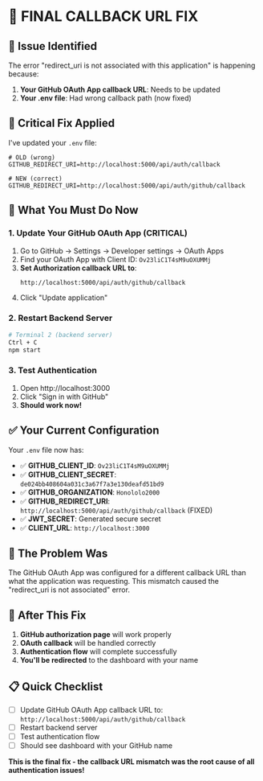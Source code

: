 # 🎯 FINAL CALLBACK URL FIX

## 🚨 Issue Identified

The error "redirect_uri is not associated with this application" is happening because:

1. **Your GitHub OAuth App callback URL**: Needs to be updated
2. **Your .env file**: Had wrong callback path (now fixed)

## 🔧 Critical Fix Applied

I've updated your `.env` file:
```env
# OLD (wrong)
GITHUB_REDIRECT_URI=http://localhost:5000/api/auth/callback

# NEW (correct)
GITHUB_REDIRECT_URI=http://localhost:5000/api/auth/github/callback
```

## 🚀 What You Must Do Now

### 1. Update Your GitHub OAuth App (CRITICAL)
1. Go to GitHub → Settings → Developer settings → OAuth Apps
2. Find your OAuth App with Client ID: `Ov23liC1T4sM9uOXUMMj`
3. **Set Authorization callback URL to**:
   ```
   http://localhost:5000/api/auth/github/callback
   ```
4. Click "Update application"

### 2. Restart Backend Server
```bash
# Terminal 2 (backend server)
Ctrl + C
npm start
```

### 3. Test Authentication
1. Open http://localhost:3000
2. Click "Sign in with GitHub"
3. **Should work now!**

## ✅ Your Current Configuration

Your `.env` file now has:
- ✅ **GITHUB_CLIENT_ID**: `Ov23liC1T4sM9uOXUMMj`
- ✅ **GITHUB_CLIENT_SECRET**: `de024bb408604a031c3a67f7a3e130deafd51bd9`
- ✅ **GITHUB_ORGANIZATION**: `Honololo2000`
- ✅ **GITHUB_REDIRECT_URI**: `http://localhost:5000/api/auth/github/callback` (FIXED)
- ✅ **JWT_SECRET**: Generated secure secret
- ✅ **CLIENT_URL**: `http://localhost:3000`

## 🎯 The Problem Was

The GitHub OAuth App was configured for a different callback URL than what the application was requesting. This mismatch caused the "redirect_uri is not associated" error.

## 🎉 After This Fix

1. **GitHub authorization page** will work properly
2. **OAuth callback** will be handled correctly
3. **Authentication flow** will complete successfully
4. **You'll be redirected** to the dashboard with your name

## 📋 Quick Checklist

- [ ] Update GitHub OAuth App callback URL to: `http://localhost:5000/api/auth/github/callback`
- [ ] Restart backend server
- [ ] Test authentication flow
- [ ] Should see dashboard with your GitHub name

**This is the final fix - the callback URL mismatch was the root cause of all authentication issues!**